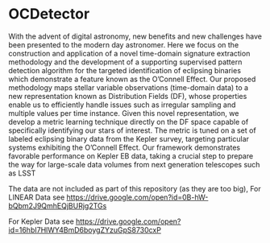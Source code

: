 # OCDetector

With the advent of digital astronomy, new benefits and new challenges have been presented to the
modern day astronomer. Here we focus on the construction and application of a novel time-domain
signature extraction methodology and the development of a supporting supervised pattern detection
algorithm for the targeted identification of eclipsing binaries which demonstrate a feature known as the
O’Connell Effect. Our proposed methodology maps stellar variable observations (time-domain data)
to a new representation known as Distribution Fields (DF), whose properties enable us to efficiently
handle issues such as irregular sampling and multiple values per time instance. Given this novel
representation, we develop a metric learning technique directly on the DF space capable of specifically
identifying our stars of interest. The metric is tuned on a set of labeled eclipsing binary data from
the Kepler survey, targeting particular systems exhibiting the O’Connell Effect. Our framework
demonstrates favorable performance on Kepler EB data, taking a crucial step to prepare the way for
large-scale data volumes from next generation telescopes such as LSST 


The data are not included as part of this repository (as they are too big), 
For LINEAR Data see https://drive.google.com/open?id=0B-hW-bQbm2J9QmhEQjBURjg2TGs

For Kepler Data see https://drive.google.com/open?id=16hbI7HlWY4BmD6boygZYzuGpS8730cxP
